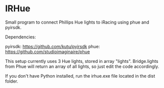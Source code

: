 # IRHue
Small program to connect Phillips Hue lights to iRacing using phue and pyirsdk.

Dependencies: 

pyirsdk:	https://github.com/kutu/pyirsdk
phue:		https://github.com/studioimaginaire/phue

This setup currently uses 3 Hue lights, stored in array "lights". Bridge.lights from Phue will return an array of all lights, so just edit the code accordingly. 

If you don't have Python installed, run the irhue.exe file located in the dist folder.
